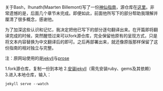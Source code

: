 关于Bash，Ihunath(Maarten Billemont)写了一份[神仙指南](https://guide.bash.academy/)，源仓库在[这里](https://github.com/snownstone/guide.bash.academy)。非常遗憾的是，后面几个章节未完成。即便如此，前面他所写下的部分帮助我理解并厘清了很多概念，感谢他。

为了加深这些认识和记忆，我决定把他已写下的部分逐句翻译出来。在开篇即将翻译完成的时候，突然醒悟过来可以fork源仓库，完全保留他原有的呈现方式，只是将文本内容替换为中文翻译后的即可。之后再部署出来，就还像原版那样保留了这份指南的相对独立与完整。

注：原网站使用的是[jekyll](https://jekyllrb.com/docs/installation/)与[prose](https://github.com/prose/prose)

1.fork源仓库，复制一份到本地
2.[安装jekyll](https://jekyllrb.com/docs/installation/)（需先安装ruby、gems及其依赖）
3.进入本地仓库，输入：
```
jekyll serve --watch
```
